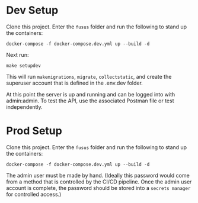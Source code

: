 # Dev Setup

Clone this project. Enter the `fusus` folder and run the following to stand up the containers:
```
docker-compose -f docker-compose.dev.yml up --build -d
```

Next run:
```
make setupdev
```
This will run `makemigrations`, `migrate`, `collectstatic`, and create the superuser account that is defined in the .env.dev folder.

At this point the server is up and running and can be logged into with admin:admin. To test the API, use the associated 
Postman file or test independently.

# Prod Setup
Clone this project. Enter the `fusus` folder and run the following to stand up the containers:
```
docker-compose -f docker-compose.dev.yml up --build -d
```
The admin user must be made by hand. (Ideally this password would come from a method that is controlled by the CI/CD 
pipeline. Once the admin user account is complete, the password should be stored into a `secrets manager` for 
controlled access.)
